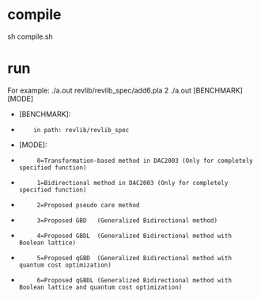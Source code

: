 # compile
sh compile.sh

# run
For example: ./a.out revlib/revlib_spec/add6.pla 2
./a.out [BENCHMARK] [MODE]
+ [BENCHMARK]:
+         in path: revlib/revlib_spec
+ [MODE]: 
+          0=Transformation-based method in DAC2003 (Only for completely specified function)
+          1=Bidirectional method in DAC2003 (Only for completely specified function)
+          2=Proposed pseudo care method 
+          3=Proposed GBD   (Generalized Bidirectional method)
+          4=Proposed GBDL  (Generalized Bidirectional method with Boolean lattice)
+          5=Proposed qGBD  (Generalized Bidirectional method with quantum cost optimization)
+          6=Proposed qGBDL (Generalized Bidirectional method with Boolean lattice and quantum cost optimization)
  
